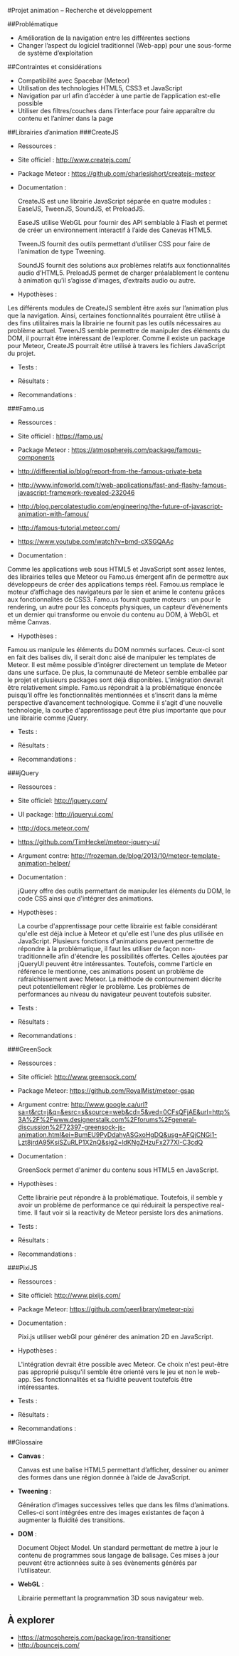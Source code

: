 #Projet animation – Recherche et développement

##Problématique

*	Amélioration de la navigation entre les différentes sections
*	Changer l’aspect du logiciel traditionnel (Web-app) pour une sous-forme de système d’exploitation

##Contraintes et considérations

*	Compatibilité avec Spacebar (Meteor)
*	Utilisation des technologies HTML5, CSS3 et JavaScript
*	Navigation par url afin d’accéder à une partie de l’application est-elle possible
*	Utiliser des filtres/couches dans l’interface pour faire apparaître du contenu et l’animer dans la page

##Librairies d’animation 
###CreateJS
* Ressources :
 * Site officiel : http://www.createjs.com/
 * Package Meteor : https://github.com/charlesjshort/createjs-meteor
* Documentation :

   CreateJS est une librairie JavaScript séparée en quatre modules : EaselJS, TweenJS, SoundJS, et PreloadJS. 
   
   EaseJS utilise WebGL pour fournir des API semblable à Flash et permet de créer un environnement interactif à
   l’aide des Canevas HTML5. 
   
   TweenJS fournit des outils permettant d’utiliser CSS pour faire de l’animation de type Tweening.
   
   SoundJS fournit des solutions aux problèmes relatifs aux fonctionnalités audio d’HTML5.
   PreloadJS permet de charger préalablement le contenu à animation qu’il s’agisse d’images, d’extraits audio ou
   autre.

*	Hypothèses :

   Les différents modules de CreateJS semblent être axés sur l’animation plus que la navigation. 
   Ainsi, certaines fonctionnalités pourraient être utilisé à des fins utilitaires mais la librairie ne fournit pas
   les outils nécessaires au problème actuel. TweenJS semble permettre de manipuler des éléments du DOM, il 
   pourrait être intéressant de l’explorer. Comme il existe un package pour Meteor, CreateJS pourrait être utilisé à 
   travers les fichiers JavaScript du projet.

*	Tests :

*	Résultats :

*	Recommandations :

###Famo.us
*	Ressources :
 * Site officiel : https://famo.us/
 * Package Meteor : https://atmospherejs.com/package/famous-components
 * http://differential.io/blog/report-from-the-famous-private-beta
 * http://www.infoworld.com/t/web-applications/fast-and-flashy-famous-javascript-framework-revealed-232046
 * http://blog.percolatestudio.com/engineering/the-future-of-javascript-animation-with-famous/
 * http://famous-tutorial.meteor.com/
 * https://www.youtube.com/watch?v=bmd-cXSGQAAç
 
*	Documentation : 

   Comme les applications web sous HTML5 et JavaScript sont assez lentes, des librairies telles que Meteor ou Famo.us
   émergent afin de permettre aux développeurs de créer des applications temps réel. Famou.us remplace le moteur
   d’affichage des navigateurs par le sien et anime le contenu grâces aux fonctionnalités de CSS3. Famo.us fournit
   quatre moteurs : un pour le rendering, un autre pour les concepts physiques, un capteur d’évènements et  un dernier
   qui transforme ou envoie du contenu au DOM, à WebGL et même Canvas.

*	Hypothèses :


   Famou.us manipule les éléments du DOM nommés surfaces. Ceux-ci sont en fait des balises div, il serait donc
   aisé de manipuler les templates de Meteor. Il est même possible d’intégrer directement un template de Meteor dans
   une surface. De plus, la communauté de Meteor semble emballée par le projet et plusieurs packages sont déjà
   disponibles. L’intégration devrait être relativement simple. Famo.us répondrait à la problématique énoncée
   puisqu’il offre les fonctionnalités mentionnées et s’inscrit dans la même perspective d’avancement technologique. Comme il s'agit d'une nouvelle technologie, la courbe d'apprentissage peut être plus importante que pour une librairie comme jQuery.

*	Tests :

*	Résultats :

*	Recommandations :

###jQuery
*	Ressources :
 * Site officiel: http://jquery.com/
 * UI package: http://jqueryui.com/
 * http://docs.meteor.com/
 * https://github.com/TimHeckel/meteor-jquery-ui/
 * Argument contre: http://frozeman.de/blog/2013/10/meteor-template-animation-helper/

* Documentation : 

    jQuery offre des outils permettant de manipuler les éléments du DOM, le code CSS ainsi que d'intégrer des animations.

*	Hypothèses :

    La courbe d'apprentissage pour cette librairie est faible considérant qu'elle est déjà inclue à Meteor et qu'elle est l'une des plus utilisée en JavaScript. Plusieurs fonctions d'animations peuvent permettre de répondre à la problématique, il faut les utiliser de façon non-traditionnelle afin d'étendre les possibilités offertes. Celles ajoutées par jQueryUI peuvent être intéressantes. Toutefois, comme l'article en référence le mentionne, ces animations posent un problème de rafraichissement avec Meteor. La méthode de contournement décrite peut potentiellement règler le problème. Les problèmes de performances au niveau du navigateur peuvent toutefois subsiter.

*	Tests :

*	Résultats :

*	Recommandations :

###GreenSock
*	Ressources :
 * Site officiel: http://www.greensock.com/
 * Package Meteor: https://github.com/RoyalMist/meteor-gsap
 * Argument contre: http://www.google.ca/url?sa=t&rct=j&q=&esrc=s&source=web&cd=5&ved=0CFsQFjAE&url=http%3A%2F%2Fwww.designerstalk.com%2Fforums%2Fgeneral-discussion%2F72397-greensock-js-animation.html&ei=BumEU9PyDdahyASGxoHgDQ&usg=AFQjCNGi1-Lzt8jrdA95KsiSZuRLP1X2nQ&sig2=ldKNgZHzuFx277XI-C3cdQ

* Documentation : 

    GreenSock permet d'animer du contenu sous HTML5 en JavaScript.

* Hypothèses :
    
    Cette librairie peut répondre à la problématique. Toutefois, il semble y avoir un problème de performance ce qui réduirait la perspective real-time. Il faut voir si la reactivity de Meteor persiste lors des animations.

*	Tests :

*	Résultats :

*	Recommandations :

###PixiJS
* Ressources :
 * Site officiel: http://www.pixijs.com/
 * Package Meteor: https://github.com/peerlibrary/meteor-pixi

* Documentation : 

    Pixi.js utiliser webGl pour générer des animation 2D en JavaScript.

* Hypothèses :
    
    L'intégration devrait être possible avec Meteor. Ce choix n'est peut-être pas approprié puisqu'il semble être orienté vers le jeu et non le web-app. Ses fonctionnalités et sa fluidité peuvent toutefois être intéressantes.

* Tests :

* Résultats :

* Recommandations :

##Glossaire

* **Canvas** :

   Canvas est une balise HTML5 permettant d’afficher, dessiner ou animer des formes dans une région donnée à
   l’aide de JavaScript.

* **Tweening** :

   Génération d’images successives telles que dans les films d’animations. Celles-ci sont intégrées entre des images     existantes de façon à augmenter la fluidité des transitions. 

* **DOM** :

   Document Object Model. Un standard permettant de mettre à jour le contenu de programmes sous langage de balisage.     Ces mises à jour peuvent être actionnées suite à ses évènements générés par l’utilisateur.

* **WebGL** :

   Librairie permettant la programmation 3D sous navigateur web.
   
## À explorer

* https://atmospherejs.com/package/iron-transitioner
* http://bouncejs.com/
